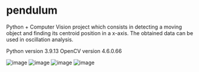 # pendulum
Python + Computer Vision project which consists in detecting a moving object and finding its centroid position in a x-axis. The obtained data can be used in oscillation analysis. 

Python version 3.9.13
OpenCV version 4.6.0.66

![image](https://user-images.githubusercontent.com/101156671/211343247-baa087ba-6f71-4808-8a78-74a51e27be58.png)
![image](https://user-images.githubusercontent.com/101156671/211343394-3dc2432c-33f2-46e5-855e-b8d850e621eb.png)
![image](https://user-images.githubusercontent.com/101156671/211343617-5cd1712b-b6a9-47fc-a8be-78b30c62734a.png)
![image](https://user-images.githubusercontent.com/101156671/211343675-91c96a38-7fac-42ce-9761-ecff2ff1f05a.png)

